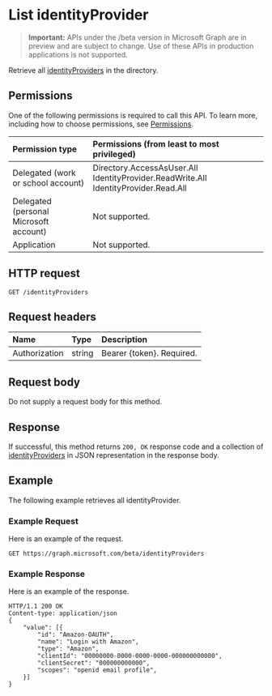 # List identityProvider

> **Important:** APIs under the /beta version in Microsoft Graph are in preview and are subject to change. Use of these APIs in production applications is not supported.

Retrieve all [identityProviders](../resources/identityProvider.md) in the directory.

## Permissions

One of the following permissions is required to call this API. To learn more, including how to choose permissions, see [Permissions](../../../concepts/permissions_reference.md).

|Permission type      | Permissions (from least to most privileged)              |
|:--------------------|:---------------------------------------------------------|
|Delegated (work or school account) | Directory.AccessAsUser.All IdentityProvider.ReadWrite.All IdentityProvider.Read.All |
|Delegated (personal Microsoft account) | Not supported.    |
|Application | Not supported. |

## HTTP request

```http
GET /identityProviders
```

## Request headers

| Name       | Type | Description|
|:---------------|:--------|:----------|
| Authorization  | string  | Bearer {token}. Required. |

## Request body

Do not supply a request body for this method.

## Response

If successful, this method returns `200, OK` response code and a collection of [identityProviders](../resources/identityProvider.md) in JSON representation in the response body.

## Example

The following example retrieves all identityProvider.

### Example Request

Here is an example of the request.

```http
GET https://graph.microsoft.com/beta/identityProviders
```

### Example Response

Here is an example of the response.

```http
HTTP/1.1 200 OK
Content-type: application/json
{
    "value": [{
        "id": "Amazon-OAUTH",
        "name": "Login with Amazon",
        "type": "Amazon",
        "clientId": "00000000-0000-0000-0000-000000000000",
        "clientSecret": "000000000000",
        "scopes": "openid email profile",
    }]
}
```